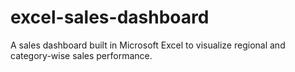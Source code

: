 # excel-sales-dashboard
A sales dashboard built in Microsoft Excel to visualize regional and category-wise sales performance.

